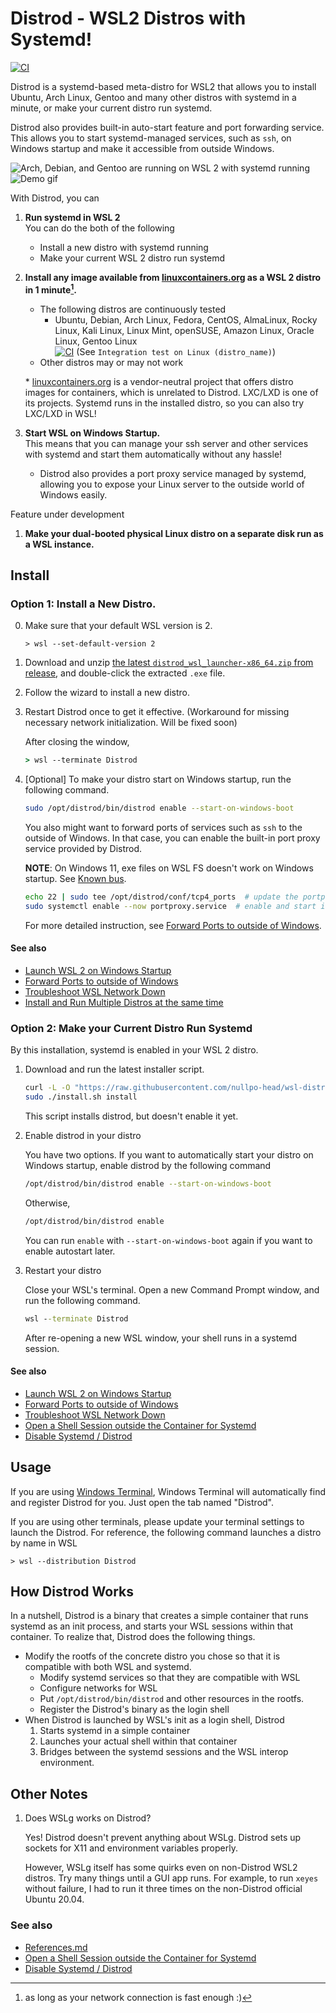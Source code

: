 # Distrod - WSL2 Distros with Systemd!

[![CI](https://github.com/nullpo-head/wsl-distrod/actions/workflows/ci.yaml/badge.svg)](https://github.com/nullpo-head/wsl-distrod/actions)

Distrod is a systemd-based meta-distro for WSL2 that allows you to install Ubuntu, Arch Linux, Gentoo and many other distros
with systemd in a minute, or make your current distro run systemd.

Distrod also provides built-in auto-start feature and port forwarding service.
This allows you to start systemd-managed services, such as `ssh`, on Windows startup and make it accessible from outside Windows.

![Arch, Debian, and Gentoo are running on WSL 2 with systemd running](docs/distrod_shot1.png)
![Demo gif](docs/distrod_demo.gif)

With Distrod, you can

1. **Run systemd in WSL 2**  
   You can do the both of the following

   - Install a new distro with systemd running
   - Make your current WSL 2 distro run systemd

2. **Install any image available from [linuxcontainers.org](https://linuxcontainers.org) as a WSL 2 distro in 1 minute[^1].**

   - The following distros are continuously tested
     - Ubuntu, Debian, Arch Linux, Fedora, CentOS, AlmaLinux,
       Rocky Linux, Kali Linux, Linux Mint, openSUSE, Amazon Linux,
       Oracle Linux, Gentoo Linux  
       [![CI](https://github.com/nullpo-head/wsl-distrod/actions/workflows/ci.yaml/badge.svg)](https://github.com/nullpo-head/wsl-distrod/actions) (See `Integration test on Linux (distro_name)`)
   - Other distros may or may not work

   \* [linuxcontainers.org](https://linuxcontainers.org) is a vendor-neutral project that offers distro images for
   containers, which is unrelated to Distrod. LXC/LXD is one of its projects.
   Systemd runs in the installed distro, so you can also try LXC/LXD in WSL!

3. **Start WSL on Windows Startup.**  
   This means that you can manage your ssh server and other services with systemd and start them automatically without any hassle!
   - Distrod also provides a port proxy service managed by systemd,
     allowing you to expose your Linux server to the outside world of Windows easily.

Feature under development

1. **Make your dual-booted physical Linux distro on a separate disk run as a WSL instance.**

[^1]: as long as your network connection is fast enough :)

## Install

### Option 1: Install a New Distro.

0. Make sure that your default WSL version is 2.

   ```console
   > wsl --set-default-version 2
   ```

1. Download and unzip [the latest `distrod_wsl_launcher-x86_64.zip` from release](https://github.com/nullpo-head/wsl-distrod/releases/latest/download/distrod_wsl_launcher-x86_64.zip), and double-click the extracted `.exe` file.

2. Follow the wizard to install a new distro.

3. Restart Distrod once to get it effective. (Workaround for missing necessary network initialization. Will be fixed soon)

   After closing the window,

   ```bat
   > wsl --terminate Distrod
   ```

4. \[Optional\] To make your distro start on Windows startup, run the following command.

   ```bash
   sudo /opt/distrod/bin/distrod enable --start-on-windows-boot
   ```

   You also might want to forward ports of services such as `ssh` to the outside of Windows.
   In that case, you can enable the built-in port proxy service provided by Distrod.

   **NOTE**: On Windows 11, exe files on WSL FS doesn't work on Windows startup. See [Known bus](docs/references.md#known-bugs).

   ```bash
   echo 22 | sudo tee /opt/distrod/conf/tcp4_ports  # update the portproxy.service's configuration
   sudo systemctl enable --now portproxy.service  # enable and start it
   ```

   For more detailed instruction, see [Forward Ports to outside of Windows](docs/references.md#forward-ports-to-outside-of-windows).

#### See also

- [Launch WSL 2 on Windows Startup](docs/references.md#launch-wsl-2-on-windows-startup)
- [Forward Ports to outside of Windows](docs/references.md#forward-ports-to-outside-of-windows)
- [Troubleshoot WSL Network Down](docs/references.md#troubleshoot-wsl-network-down)
- [Install and Run Multiple Distros at the same time](docs/references.md#install-and-run-multiple-distros-at-the-same-time)

### Option 2: Make your Current Distro Run Systemd

By this installation, systemd is enabled in your WSL 2 distro.

1. Download and run the latest installer script.

   ```bash
   curl -L -O "https://raw.githubusercontent.com/nullpo-head/wsl-distrod/main/install.sh"
   sudo ./install.sh install
   ```

   This script installs distrod, but doesn't enable it yet.

2. Enable distrod in your distro

   You have two options.
   If you want to automatically start your distro on Windows startup, enable distrod by the following command

   ```bash
   /opt/distrod/bin/distrod enable --start-on-windows-boot
   ```

   Otherwise,

   ```bash
   /opt/distrod/bin/distrod enable
   ```

   You can run `enable` with `--start-on-windows-boot` again if you want to enable autostart later.

3. Restart your distro

   Close your WSL's terminal.
   Open a new Command Prompt window, and run the following command.

   ```bat
   wsl --terminate Distrod
   ```

   After re-opening a new WSL window, your shell runs in a systemd session.

#### See also

- [Launch WSL 2 on Windows Startup](docs/references.md#launch-wsl-2-on-windows-startup)
- [Forward Ports to outside of Windows](docs/references.md#forward-ports-to-outside-of-windows)
- [Troubleshoot WSL Network Down](docs/references.md#troubleshoot-wsl-network-down)
- [Open a Shell Session outside the Container for Systemd](docs/references.md#open-a-shell-session-outside-the-container-for-systemd)
- [Disable Systemd / Distrod](docs/references.md#disable-systemd--distrod)

## Usage

If you are using [Windows Terminal](https://github.com/microsoft/terminal),
Windows Terminal will automatically find and register Distrod for you.
Just open the tab named "Distrod".

If you are using other terminals, please update your terminal settings to launch the Distrod.
For reference, the following command launches a distro by name in WSL

```console
> wsl --distribution Distrod
```

## How Distrod Works

In a nutshell, Distrod is a binary that creates a simple container that runs systemd as an init process,
and starts your WSL sessions within that container. To realize that, Distrod does the following things.

- Modify the rootfs of the concrete distro you chose so that it is compatible with both WSL and systemd.
  - Modify systemd services so that they are compatible with WSL
  - Configure networks for WSL
  - Put `/opt/distrod/bin/distrod` and other resources in the rootfs.
  - Register the Distrod's binary as the login shell
- When Distrod is launched by WSL's init as a login shell, Distrod
  1.  Starts systemd in a simple container
  2.  Launches your actual shell within that container
  3.  Bridges between the systemd sessions and the WSL interop environment.

## Other Notes

1. Does WSLg works on Distrod?

   Yes! Distrod doesn't prevent anything about WSLg. Distrod sets up sockets for X11 and environment variables properly.

   However, WSLg itself has some quirks even on non-Distrod WSL2 distros. Try many things until a GUI app runs.
   For example, to run `xeyes` without failure, I had to run it three times on the non-Distrod official Ubuntu 20.04.

### See also

- [References.md](docs/references.md)
- [Open a Shell Session outside the Container for Systemd](docs/references.md#open-a-shell-session-outside-the-container-for-systemd)
- [Disable Systemd / Distrod](docs/references.md#disable-systemd--distrod)
